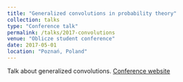 ```yaml
---
title: "Generalized convolutions in probability theory"
collection: talks
type: "Conference talk"
permalink: /talks/2017-convolutions
venue: "Oblicze student conference"
date: 2017-05-01
location: "Poznań, Poland"
---
```


Talk about generalized convolutions.
[Conference website](https://oblicze.wmi.amu.edu.pl/)

